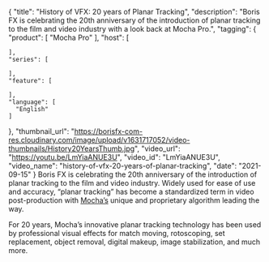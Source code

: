 {
  "title": "History of VFX: 20 years of Planar Tracking",
  "description": "Boris FX is celebrating the 20th anniversary of the introduction of planar tracking to the film and video industry with a look back at Mocha Pro.",
  "tagging": {
    "product": [
      "Mocha Pro"
    ],
    "host": [

    ],
    "series": [

    ],
    "feature": [

    ],
    "language": [
      "English"
    ]
  },
  "thumbnail_url": "https://borisfx-com-res.cloudinary.com/image/upload/v1631717052/video-thumbnails/History20YearsThumb.jpg",
  "video_url": "https://youtu.be/LmYiaANUE3U",
  "video_id": "LmYiaANUE3U",
  "video_name": "history-of-vfx-20-years-of-planar-tracking",
  "date": "2021-09-15"
}
Boris FX is celebrating the 20th anniversary of the introduction of planar tracking to the film and video industry. Widely used for ease of use and accuracy, “planar tracking” has become a standardized term in video post-production with [Mocha’s](https://borisfx.com/products/mocha-pro/?collection=mocha-pro&product=mocha-pro) unique and proprietary algorithm leading the way. 

For 20 years, Mocha’s innovative planar tracking technology has been used by professional visual effects for match moving, rotoscoping, set replacement, object removal, digital makeup, image stabilization, and much more.

